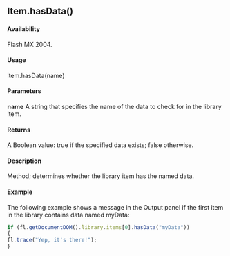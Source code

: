 ## Item.hasData()

#### Availability

Flash MX 2004.

#### Usage

item.hasData(name)

#### Parameters

**name** A string that specifies the name of the data to check for in the library item.

#### Returns

A Boolean value: true if the specified data exists; false otherwise.

#### Description

Method; determines whether the library item has the named data.

#### Example

The following example shows a message in the Output panel if the first item in the library contains data named myData:

```javascript
if (fl.getDocumentDOM().library.items[0].hasData("myData"))
{
fl.trace("Yep, it's there!");
}
```